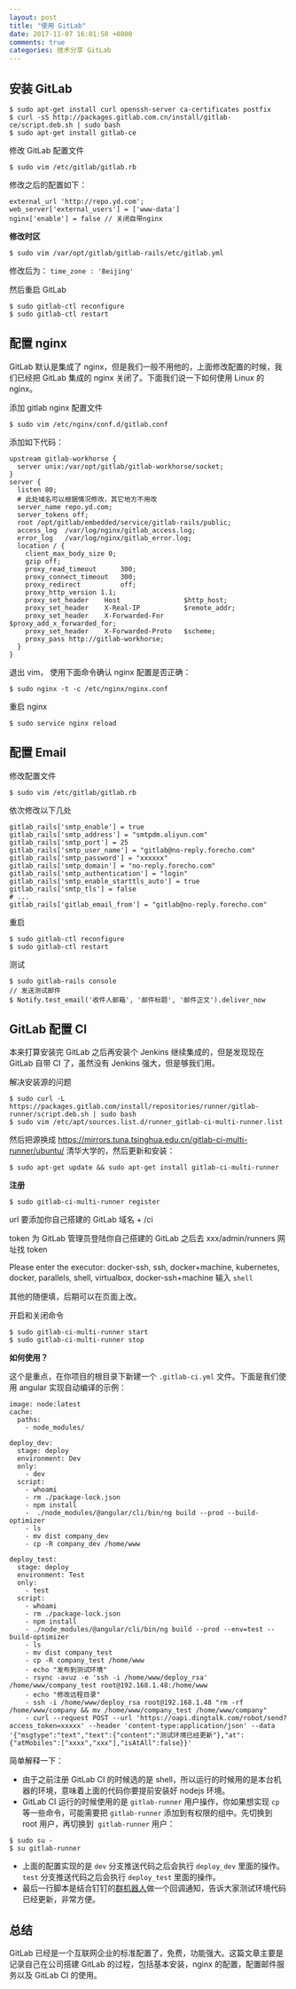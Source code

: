 ```yaml
---
layout: post
title: "使用 GitLab"
date: 2017-11-07 16:01:58 +0800
comments: true
categories: 技术分享 GitLab
---
```


## 安装 GitLab

```
$ sudo apt-get install curl openssh-server ca-certificates postfix
$ curl -sS http://packages.gitlab.com.cn/install/gitlab-ce/script.deb.sh | sudo bash
$ sudo apt-get install gitlab-ce
```

修改 GitLab 配置文件

```
$ sudo vim /etc/gitlab/gitlab.rb
```

修改之后的配置如下：

<!--more-->

```
external_url 'http://repo.yd.com';
web_server['external_users'] = ['www-data']
nginx['enable'] = false // 关闭自带nginx
```

**修改时区**

```
$ sudo vim /var/opt/gitlab/gitlab-rails/etc/gitlab.yml
```

修改后为： `time_zone : 'Beijing'`

然后重启 GitLab

```
$ sudo gitlab-ctl reconfigure
$ sudo gitlab-ctl restart
```

## 配置 nginx

GitLab 默认是集成了 nginx，但是我们一般不用他的，上面修改配置的时候，我们已经把 GitLab 集成的 nginx 关闭了。下面我们说一下如何使用 Linux 的 nginx。

添加 gitlab nginx 配置文件

```
$ sudo vim /etc/nginx/conf.d/gitlab.conf
```

添加如下代码：

```
upstream gitlab-workhorse {
  server unix:/var/opt/gitlab/gitlab-workhorse/socket;
}
server {
  listen 80;
  # 此处域名可以根据情况修改，其它地方不用改
  server_name repo.yd.com;
  server_tokens off;
  root /opt/gitlab/embedded/service/gitlab-rails/public;
  access_log  /var/log/nginx/gitlab_access.log;
  error_log   /var/log/nginx/gitlab_error.log;
  location / {
    client_max_body_size 0;
    gzip off;
    proxy_read_timeout      300;
    proxy_connect_timeout   300;
    proxy_redirect          off;
    proxy_http_version 1.1;
    proxy_set_header    Host                $http_host;
    proxy_set_header    X-Real-IP           $remote_addr;
    proxy_set_header    X-Forwarded-For     $proxy_add_x_forwarded_for;
    proxy_set_header    X-Forwarded-Proto   $scheme;
    proxy_pass http://gitlab-workhorse;
  }
}
```

退出 vim， 使用下面命令确认 nginx 配置是否正确：

```
$ sudo nginx -t -c /etc/nginx/nginx.conf
```

重启 nginx

```
$ sudo service nginx reload
```

## 配置 Email

修改配置文件

```
$ sudo vim /etc/gitlab/gitlab.rb
```

依次修改以下几处

```
gitlab_rails['smtp_enable'] = true
gitlab_rails['smtp_address'] = "smtpdm.aliyun.com"
gitlab_rails['smtp_port'] = 25
gitlab_rails['smtp_user_name'] = "gitlab@no-reply.forecho.com"
gitlab_rails['smtp_password'] = "xxxxxx"
gitlab_rails['smtp_domain'] = "no-reply.forecho.com"
gitlab_rails['smtp_authentication'] = "login"
gitlab_rails['smtp_enable_starttls_auto'] = true
gitlab_rails['smtp_tls'] = false
# ...
gitlab_rails['gitlab_email_from'] = "gitlab@no-reply.forecho.com"
```

重启

```
$ sudo gitlab-ctl reconfigure
$ sudo gitlab-ctl restart
```

测试

```
$ sudo gitlab-rails console
// 发送测试邮件
$ Notify.test_email('收件人邮箱', '邮件标题', '邮件正文').deliver_now
```

## GitLab 配置 CI

本来打算安装完 GitLab 之后再安装个 Jenkins 继续集成的，但是发现现在 GitLab 自带 CI 了，虽然没有 Jenkins 强大，但是够我们用。

解决安装源的问题

```
$ sudo curl -L https://packages.gitlab.com/install/repositories/runner/gitlab-runner/script.deb.sh | sudo bash
$ sudo vim /etc/apt/sources.list.d/runner_gitlab-ci-multi-runner.list
```

然后把源换成 https://mirrors.tuna.tsinghua.edu.cn/gitlab-ci-multi-runner/ubuntu/ 清华大学的，然后更新和安装：


```
$ sudo apt-get update && sudo apt-get install gitlab-ci-multi-runner
```

**注册**

```
$ sudo gitlab-ci-multi-runner register
```

url 要添加你自己搭建的 GitLab 域名 + /ci

token 为 GitLab 管理员登陆你自己搭建的 GitLab 之后去 xxx/admin/runners 网址找 token

Please enter the executor: docker-ssh, ssh, docker+machine, kubernetes, docker, parallels, shell, virtualbox, docker-ssh+machine 输入 `shell`

其他的随便填，后期可以在页面上改。


开启和关闭命令

```
$ sudo gitlab-ci-multi-runner start
$ sudo gitlab-ci-multi-runner stop
```

**如何使用？**


这个是重点，在你项目的根目录下新建一个 `.gitlab-ci.yml` 文件。下面是我们使用 angular 实现自动编译的示例：

```
image: node:latest
cache:
  paths:
    - node_modules/

deploy_dev:
  stage: deploy
  environment: Dev
  only:
    - dev
  script:
    - whoami
    - rm ./package-lock.json
    - npm install
    -  ./node_modules/@angular/cli/bin/ng build --prod --build-optimizer
    - ls
    - mv dist company_dev
    - cp -R company_dev /home/www

deploy_test:
  stage: deploy
  environment: Test
  only:
    - test
  script:
    - whoami
    - rm ./package-lock.json
    - npm install
    - ./node_modules/@angular/cli/bin/ng build --prod --env=test --build-optimizer
    - ls
    - mv dist company_test
    - cp -R company_test /home/www
    - echo "发布到测试环境"
    - rsync -avuz -e 'ssh -i /home/www/deploy_rsa' /home/www/company_test root@192.168.1.48:/home/www
    - echo "修改远程目录"
    - ssh -i /home/www/deploy_rsa root@192.168.1.48 "rm -rf /home/www/company && mv /home/www/company_test /home/www/company"
    - curl --request POST --url 'https://oapi.dingtalk.com/robot/send?access_token=xxxxx' --header 'content-type:application/json' --data '{"msgtype":"text","text":{"content":"测试环境已经更新"},"at":{"atMobiles":["xxxx","xxx"],"isAtAll":false}}'
```

简单解释一下：

- 由于之前注册 GitLab CI 的时候选的是 shell，所以运行的时候用的是本台机器的环境，意味着上面的代码你要提前安装好 nodejs 环境。
- GitLab CI 运行的时候使用的是 `gitlab-runner` 用户操作，你如果想实现 `cp` 等一些命令，可能需要把 `gitlab-runner` 添加到有权限的组中。先切换到 root 用户，再切换到  `gitlab-runner` 用户：

```
$ sudo su - 
$ su gitlab-runner
```

- 上面的配置实现的是 `dev` 分支推送代码之后会执行 `deploy_dev` 里面的操作。 `test` 分支推送代码之后会执行 `deploy_test` 里面的操作。
- 最后一行脚本是结合钉钉的[群机器人](https://open-doc.dingtalk.com/docs/doc.htm?treeId=257&articleId=105735&docType=1)做一个回调通知，告诉大家测试环境代码已经更新，非常方便。

## 总结

GitLab 已经是一个互联网企业的标准配置了，免费，功能强大。这篇文章主要是记录自己在公司搭建 GitLab 的过程，包括基本安装，nginx 的配置，配置邮件服务以及 GitLab CI 的使用。
